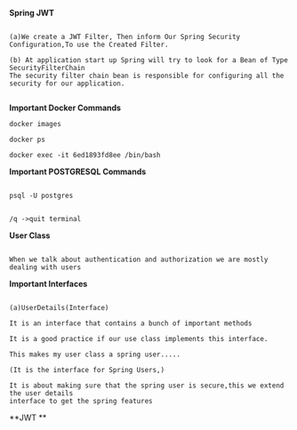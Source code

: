 **Spring JWT**

```aidl

(a)We create a JWT Filter, Then inform Our Spring Security Configuration,To use the Created Filter.

(b) At application start up Spring will try to look for a Bean of Type SecurityFilterChain
The security filter chain bean is responsible for configuring all the security for our application.


```

**Important Docker Commands**

```aidl
docker images

docker ps

docker exec -it 6ed1893fd8ee /bin/bash

```


**Important POSTGRESQL Commands**

```aidl

psql -U postgres


/q ->quit terminal
```

**User Class**

```aidl

When we talk about authentication and authorization we are mostly dealing with users

```

**Important Interfaces**

```aidl

(a)UserDetails(Interface)

It is an interface that contains a bunch of important methods

It is a good practice if our use class implements this interface.

This makes my user class a spring user.....

(It is the interface for Spring Users,)

It is about making sure that the spring user is secure,this we extend the user details
interface to get the spring features

```

**JWT **

```aidl

```